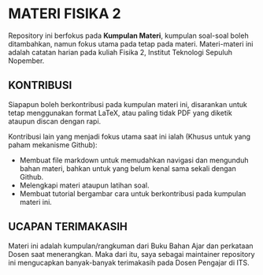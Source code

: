 # MATERI FISIKA 2
Repository ini berfokus pada **Kumpulan Materi**, kumpulan soal-soal boleh ditambahkan, namun fokus utama pada tetap pada materi. Materi-materi ini adalah catatan harian pada kuliah Fisika 2, Institut Teknologi Sepuluh Nopember.

## KONTRIBUSI
Siapapun boleh berkontribusi pada kumpulan materi ini, disarankan untuk tetap menggunakan format LaTeX, atau paling tidak PDF yang diketik ataupun discan dengan rapi.

Kontribusi lain yang menjadi fokus utama saat ini ialah (Khusus untuk yang paham mekanisme Github):
- Membuat file markdown untuk memudahkan navigasi dan mengunduh bahan materi, bahkan untuk yang belum kenal sama sekali dengan Github.
- Melengkapi materi ataupun latihan soal.
- Membuat tutorial bergambar cara untuk berkontribusi pada kumpulan materi ini.

## UCAPAN TERIMAKASIH
Materi ini adalah kumpulan/rangkuman dari Buku Bahan Ajar dan perkataan Dosen saat menerangkan. Maka dari itu, saya sebagai maintainer repository ini mengucapkan banyak-banyak terimakasih pada Dosen Pengajar di ITS.
